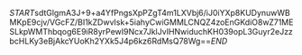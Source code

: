 $START$sdtGlgmA3J+9+a4YfPngsXpPZgT4m1LXVbj6/iJ0iYXp8KUDynuwWBMKpE9cjv/VGcFZ/BI1kZDwvIsk+5iahyCwiGMMLCNQZ4zoEnGKdiO8wZ71MESLkpWMThbqog6E9iR8yrPewI9Ncx7JklJvIHNwiduchKH039opL3Guyr2eJzzbcHLKy3eBjAkcYUoKh2YXk5J4p6kz6RdMsQ78Wg==$END$